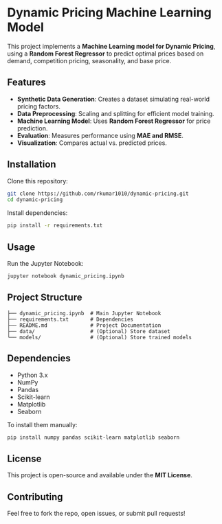 # Dynamic Pricing Machine Learning Model

This project implements a **Machine Learning model for Dynamic Pricing**, using a **Random Forest Regressor** to predict optimal prices based on demand, competition pricing, seasonality, and base price.

## Features
- **Synthetic Data Generation**: Creates a dataset simulating real-world pricing factors.
- **Data Preprocessing**: Scaling and splitting for efficient model training.
- **Machine Learning Model**: Uses **Random Forest Regressor** for price prediction.
- **Evaluation**: Measures performance using **MAE and RMSE**.
- **Visualization**: Compares actual vs. predicted prices.

## Installation

Clone this repository:
```bash
git clone https://github.com/rkumar1010/dynamic-pricing.git
cd dynamic-pricing
```

Install dependencies:
```bash
pip install -r requirements.txt
```

## Usage

Run the Jupyter Notebook:
```bash
jupyter notebook dynamic_pricing.ipynb
```

## Project Structure
```
├── dynamic_pricing.ipynb  # Main Jupyter Notebook
├── requirements.txt       # Dependencies
├── README.md              # Project Documentation
├── data/                  # (Optional) Store dataset
└── models/                # (Optional) Store trained models
```

## Dependencies
- Python 3.x
- NumPy
- Pandas
- Scikit-learn
- Matplotlib
- Seaborn

To install them manually:
```bash
pip install numpy pandas scikit-learn matplotlib seaborn
```

## License
This project is open-source and available under the **MIT License**.

## Contributing
Feel free to fork the repo, open issues, or submit pull requests!
